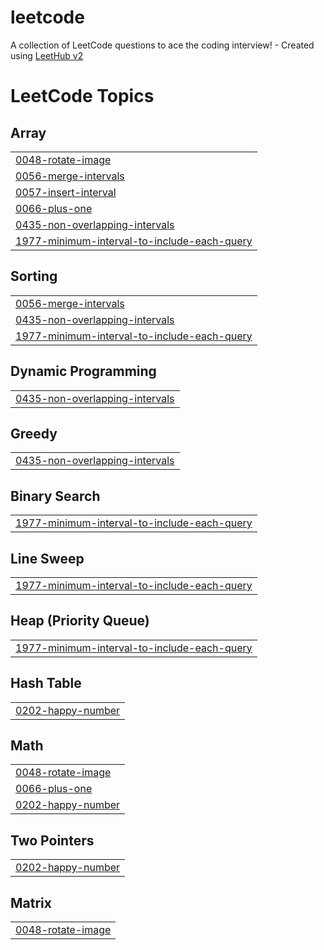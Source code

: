 # leetcode
A collection of LeetCode questions to ace the coding interview! - Created using [LeetHub v2](https://github.com/arunbhardwaj/LeetHub-2.0)

<!---LeetCode Topics Start-->
# LeetCode Topics
## Array
|  |
| ------- |
| [0048-rotate-image](https://github.com/jonahlewis4/leetcode/tree/master/0048-rotate-image) |
| [0056-merge-intervals](https://github.com/jonahlewis4/leetcode/tree/master/0056-merge-intervals) |
| [0057-insert-interval](https://github.com/jonahlewis4/leetcode/tree/master/0057-insert-interval) |
| [0066-plus-one](https://github.com/jonahlewis4/leetcode/tree/master/0066-plus-one) |
| [0435-non-overlapping-intervals](https://github.com/jonahlewis4/leetcode/tree/master/0435-non-overlapping-intervals) |
| [1977-minimum-interval-to-include-each-query](https://github.com/jonahlewis4/leetcode/tree/master/1977-minimum-interval-to-include-each-query) |
## Sorting
|  |
| ------- |
| [0056-merge-intervals](https://github.com/jonahlewis4/leetcode/tree/master/0056-merge-intervals) |
| [0435-non-overlapping-intervals](https://github.com/jonahlewis4/leetcode/tree/master/0435-non-overlapping-intervals) |
| [1977-minimum-interval-to-include-each-query](https://github.com/jonahlewis4/leetcode/tree/master/1977-minimum-interval-to-include-each-query) |
## Dynamic Programming
|  |
| ------- |
| [0435-non-overlapping-intervals](https://github.com/jonahlewis4/leetcode/tree/master/0435-non-overlapping-intervals) |
## Greedy
|  |
| ------- |
| [0435-non-overlapping-intervals](https://github.com/jonahlewis4/leetcode/tree/master/0435-non-overlapping-intervals) |
## Binary Search
|  |
| ------- |
| [1977-minimum-interval-to-include-each-query](https://github.com/jonahlewis4/leetcode/tree/master/1977-minimum-interval-to-include-each-query) |
## Line Sweep
|  |
| ------- |
| [1977-minimum-interval-to-include-each-query](https://github.com/jonahlewis4/leetcode/tree/master/1977-minimum-interval-to-include-each-query) |
## Heap (Priority Queue)
|  |
| ------- |
| [1977-minimum-interval-to-include-each-query](https://github.com/jonahlewis4/leetcode/tree/master/1977-minimum-interval-to-include-each-query) |
## Hash Table
|  |
| ------- |
| [0202-happy-number](https://github.com/jonahlewis4/leetcode/tree/master/0202-happy-number) |
## Math
|  |
| ------- |
| [0048-rotate-image](https://github.com/jonahlewis4/leetcode/tree/master/0048-rotate-image) |
| [0066-plus-one](https://github.com/jonahlewis4/leetcode/tree/master/0066-plus-one) |
| [0202-happy-number](https://github.com/jonahlewis4/leetcode/tree/master/0202-happy-number) |
## Two Pointers
|  |
| ------- |
| [0202-happy-number](https://github.com/jonahlewis4/leetcode/tree/master/0202-happy-number) |
## Matrix
|  |
| ------- |
| [0048-rotate-image](https://github.com/jonahlewis4/leetcode/tree/master/0048-rotate-image) |
<!---LeetCode Topics End-->
